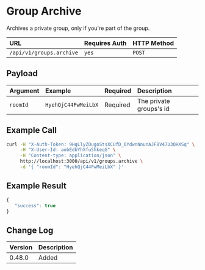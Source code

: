 # Group Archive

Archives a private group, only if you're part of the group.

| URL | Requires Auth | HTTP Method |
| :--- | :--- | :--- |
| `/api/v1/groups.archive` | `yes` | `POST` |

## Payload

| Argument | Example | Required | Description |
| :--- | :--- | :--- | :--- |
| `roomId` | `HyehQjC44FwMeiLbX` | Required | The private groups's id |

## Example Call

```bash
curl -H "X-Auth-Token: 9HqLlyZOugoStsXCUfD_0YdwnNnunAJF8V47U3QHXSq" \
     -H "X-User-Id: aobEdbYhXfu5hkeqG" \
     -H "Content-type: application/json" \
     http://localhost:3000/api/v1/groups.archive \
     -d '{ "roomId": "HyehQjC44FwMeiLbX" }'
```

## Example Result

```javascript
{
   "success": true
}
```

## Change Log

| Version | Description |
| :--- | :--- |
| 0.48.0 | Added |

